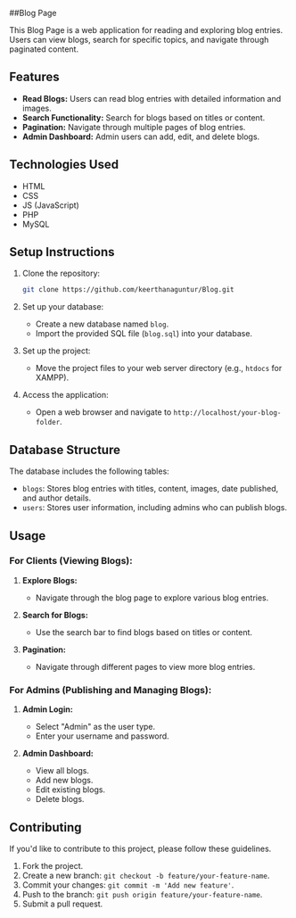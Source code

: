 ##Blog Page

This Blog Page is a web application for reading and exploring blog entries. Users can view blogs, search for specific topics, and navigate through paginated content.

## Features

- **Read Blogs:** Users can read blog entries with detailed information and images.
- **Search Functionality:** Search for blogs based on titles or content.
- **Pagination:** Navigate through multiple pages of blog entries.
- **Admin Dashboard:** Admin users can add, edit, and delete blogs.

## Technologies Used

- HTML
- CSS
- JS (JavaScript)
- PHP
- MySQL

## Setup Instructions

1. Clone the repository:

    ```bash
    git clone https://github.com/keerthanaguntur/Blog.git
    ```

2. Set up your database:

    - Create a new database named `blog`.
    - Import the provided SQL file (`blog.sql`) into your database.

3. Set up the project:

    - Move the project files to your web server directory (e.g., `htdocs` for XAMPP).

4. Access the application:

    - Open a web browser and navigate to `http://localhost/your-blog-folder`.

## Database Structure

The database includes the following tables:

- `blogs`: Stores blog entries with titles, content, images, date published, and author details.
- `users`: Stores user information, including admins who can publish blogs.

## Usage

### For Clients (Viewing Blogs):

1. **Explore Blogs:**
   - Navigate through the blog page to explore various blog entries.

2. **Search for Blogs:**
   - Use the search bar to find blogs based on titles or content.

3. **Pagination:**
   - Navigate through different pages to view more blog entries.

### For Admins (Publishing and Managing Blogs):

1. **Admin Login:**
   - Select "Admin" as the user type.
   - Enter your username and password.

2. **Admin Dashboard:**
   - View all blogs.
   - Add new blogs.
   - Edit existing blogs.
   - Delete blogs.

## Contributing

If you'd like to contribute to this project, please follow these guidelines.

1. Fork the project.
2. Create a new branch: `git checkout -b feature/your-feature-name`.
3. Commit your changes: `git commit -m 'Add new feature'`.
4. Push to the branch: `git push origin feature/your-feature-name`.
5. Submit a pull request.

